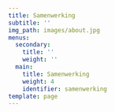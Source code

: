 ```yaml
---
title: Samenwerking
subtitle: ''
img_path: images/about.jpg
menus:
  secondary:
    title: ''
    weight: ''
  main:
    title: Samenwerking
    weight: 4
    identifier: samenwerking
template: page
---
```


